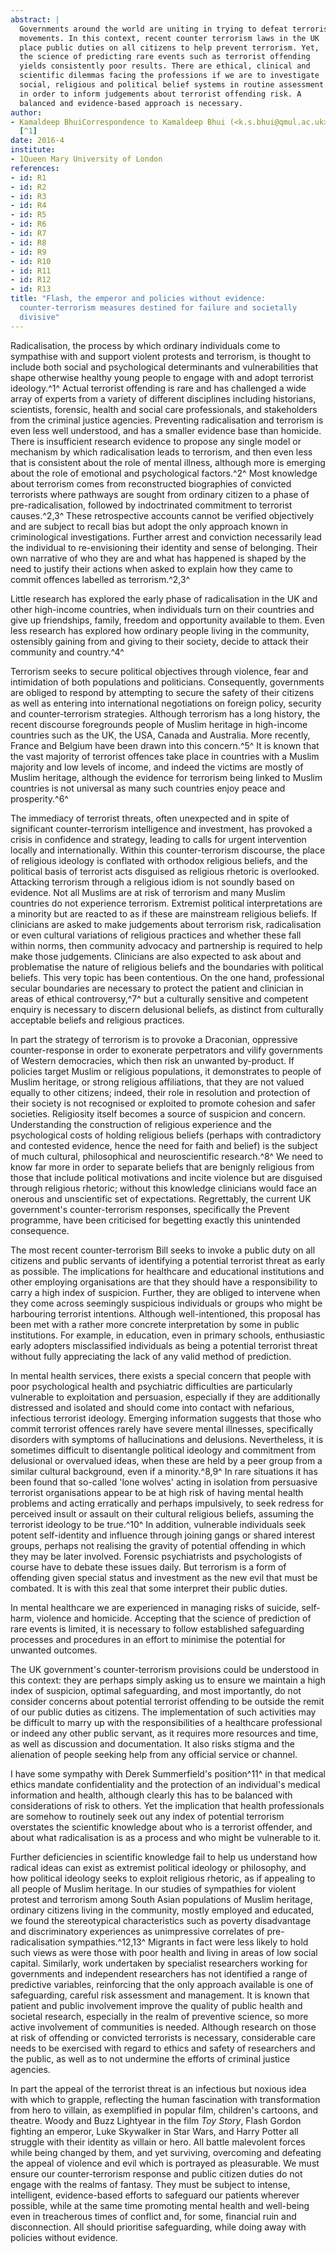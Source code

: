 ```yaml
---
abstract: |
  Governments around the world are uniting in trying to defeat terrorist
  movements. In this context, recent counter terrorism laws in the UK
  place public duties on all citizens to help prevent terrorism. Yet,
  the science of predicting rare events such as terrorist offending
  yields consistently poor results. There are ethical, clinical and
  scientific dilemmas facing the professions if we are to investigate
  social, religious and political belief systems in routine assessment
  in order to inform judgements about terrorist offending risk. A
  balanced and evidence-based approach is necessary.
author:
- Kamaldeep BhuiCorrespondence to Kamaldeep Bhui (<k.s.bhui@qmul.ac.uk>)
  [^1]
date: 2016-4
institute:
- 1Queen Mary University of London
references:
- id: R1
- id: R2
- id: R3
- id: R4
- id: R5
- id: R6
- id: R7
- id: R8
- id: R9
- id: R10
- id: R11
- id: R12
- id: R13
title: "Flash, the emperor and policies without evidence:
  counter-terrorism measures destined for failure and societally
  divisive"
---
```


Radicalisation, the process by which ordinary individuals come to
sympathise with and support violent protests and terrorism, is thought
to include both social and psychological determinants and
vulnerabilities that shape otherwise healthy young people to engage with
and adopt terrorist ideology.^1^ Actual terrorist offending is rare and
has challenged a wide array of experts from a variety of different
disciplines including historians, scientists, forensic, health and
social care professionals, and stakeholders from the criminal justice
agencies. Preventing radicalisation and terrorism is even less well
understood, and has a smaller evidence base than homicide. There is
insufficient research evidence to propose any single model or mechanism
by which radicalisation leads to terrorism, and then even less that is
consistent about the role of mental illness, although more is emerging
about the role of emotional and psychological factors.^2^ Most knowledge
about terrorism comes from reconstructed biographies of convicted
terrorists where pathways are sought from ordinary citizen to a phase of
pre-radicalisation, followed by indoctrinated commitment to terrorist
causes.^2,3^ These retrospective accounts cannot be verified objectively
and are subject to recall bias but adopt the only approach known in
criminological investigations. Further arrest and conviction necessarily
lead the individual to re-envisioning their identity and sense of
belonging. Their own narrative of who they are and what has happened is
shaped by the need to justify their actions when asked to explain how
they came to commit offences labelled as terrorism.^2,3^

Little research has explored the early phase of radicalisation in the UK
and other high-income countries, when individuals turn on their
countries and give up friendships, family, freedom and opportunity
available to them. Even less research has explored how ordinary people
living in the community, ostensibly gaining from and giving to their
society, decide to attack their community and country.^4^

Terrorism seeks to secure political objectives through violence, fear
and intimidation of both populations and politicians. Consequently,
governments are obliged to respond by attempting to secure the safety of
their citizens as well as entering into international negotiations on
foreign policy, security and counter-terrorism strategies. Although
terrorism has a long history, the recent discourse foregrounds people of
Muslim heritage in high-income countries such as the UK, the USA, Canada
and Australia. More recently, France and Belgium have been drawn into
this concern.^5^ It is known that the vast majority of terrorist
offences take place in countries with a Muslim majority and low levels
of income, and indeed the victims are mostly of Muslim heritage,
although the evidence for terrorism being linked to Muslim countries is
not universal as many such countries enjoy peace and prosperity.^6^

The immediacy of terrorist threats, often unexpected and in spite of
significant counter-terrorism intelligence and investment, has provoked
a crisis in confidence and strategy, leading to calls for urgent
intervention locally and internationally. Within this counter-terrorism
discourse, the place of religious ideology is conflated with orthodox
religious beliefs, and the political basis of terrorist acts disguised
as religious rhetoric is overlooked. Attacking terrorism through a
religious idiom is not soundly based on evidence. Not all Muslims are at
risk of terrorism and many Muslim countries do not experience terrorism.
Extremist political interpretations are a minority but are reacted to as
if these are mainstream religious beliefs. If clinicians are asked to
make judgements about terrorism risk, radicalisation or even cultural
variations of religious practices and whether these fall within norms,
then community advocacy and partnership is required to help make those
judgements. Clinicians are also expected to ask about and problematise
the nature of religious beliefs and the boundaries with political
beliefs. This very topic has been contentious. On the one hand,
professional secular boundaries are necessary to protect the patient and
clinician in areas of ethical controversy,^7^ but a culturally sensitive
and competent enquiry is necessary to discern delusional beliefs, as
distinct from culturally acceptable beliefs and religious practices.

In part the strategy of terrorism is to provoke a Draconian, oppressive
counter-response in order to exonerate perpetrators and vilify
governments of Western democracies, which then risk an unwanted
by-product. If policies target Muslim or religious populations, it
demonstrates to people of Muslim heritage, or strong religious
affiliations, that they are not valued equally to other citizens;
indeed, their role in resolution and protection of their society is not
recognised or exploited to promote cohesion and safer societies.
Religiosity itself becomes a source of suspicion and concern.
Understanding the construction of religious experience and the
psychological costs of holding religious beliefs (perhaps with
contradictory and contested evidence, hence the need for faith and
belief) is the subject of much cultural, philosophical and
neuroscientific research.^8^ We need to know far more in order to
separate beliefs that are benignly religious from those that include
political motivations and incite violence but are disguised through
religious rhetoric; without this knowledge clinicians would face an
onerous and unscientific set of expectations. Regrettably, the current
UK government\'s counter-terrorism responses, specifically the Prevent
programme, have been criticised for begetting exactly this unintended
consequence.

The most recent counter-terrorism Bill seeks to invoke a public duty on
all citizens and public servants of identifying a potential terrorist
threat as early as possible. The implications for healthcare and
educational institutions and other employing organisations are that they
should have a responsibility to carry a high index of suspicion.
Further, they are obliged to intervene when they come across seemingly
suspicious individuals or groups who might be harbouring terrorist
intentions. Although well-intentioned, this proposal has been met with a
rather more concrete interpretation by some in public institutions. For
example, in education, even in primary schools, enthusiastic early
adopters misclassified individuals as being a potential terrorist threat
without fully appreciating the lack of any valid method of prediction.

In mental health services, there exists a special concern that people
with poor psychological health and psychiatric difficulties are
particularly vulnerable to exploitation and persuasion, especially if
they are additionally distressed and isolated and should come into
contact with nefarious, infectious terrorist ideology. Emerging
information suggests that those who commit terrorist offences rarely
have severe mental illnesses, specifically disorders with symptoms of
hallucinations and delusions. Nevertheless, it is sometimes difficult to
disentangle political ideology and commitment from delusional or
overvalued ideas, when these are held by a peer group from a similar
cultural background, even if a minority.^8,9^ In rare situations it has
been found that so-called 'lone wolves' acting in isolation from
persuasive terrorist organisations appear to be at high risk of having
mental health problems and acting erratically and perhaps impulsively,
to seek redress for perceived insult or assault on their cultural
religious beliefs, assuming the terrorist ideology to be true.^10^ In
addition, vulnerable individuals seek potent self-identity and influence
through joining gangs or shared interest groups, perhaps not realising
the gravity of potential offending in which they may be later involved.
Forensic psychiatrists and psychologists of course have to debate these
issues daily. But terrorism is a form of offending given special status
and investment as the new evil that must be combated. It is with this
zeal that some interpret their public duties.

In mental healthcare we are experienced in managing risks of suicide,
self-harm, violence and homicide. Accepting that the science of
prediction of rare events is limited, it is necessary to follow
established safeguarding processes and procedures in an effort to
minimise the potential for unwanted outcomes.

The UK government\'s counter-terrorism provisions could be understood in
this context: they are perhaps simply asking us to ensure we maintain a
high index of suspicion, optimal safeguarding, and most importantly, do
not consider concerns about potential terrorist offending to be outside
the remit of our public duties as citizens. The implementation of such
activities may be difficult to marry up with the responsibilities of a
healthcare professional or indeed any other public servant, as it
requires more resources and time, as well as discussion and
documentation. It also risks stigma and the alienation of people seeking
help from any official service or channel.

I have some sympathy with Derek Summerfield\'s position^11^ in that
medical ethics mandate confidentiality and the protection of an
individual\'s medical information and health, although clearly this has
to be balanced with considerations of risk to others. Yet the
implication that health professionals are somehow to routinely seek out
any index of potential terrorism overstates the scientific knowledge
about who is a terrorist offender, and about what radicalisation is as a
process and who might be vulnerable to it.

Further deficiencies in scientific knowledge fail to help us understand
how radical ideas can exist as extremist political ideology or
philosophy, and how political ideology seeks to exploit religious
rhetoric, as if appealing to all people of Muslim heritage. In our
studies of sympathies for violent protest and terrorism among South
Asian populations of Muslim heritage, ordinary citizens living in the
community, mostly employed and educated, we found the stereotypical
characteristics such as poverty disadvantage and discriminatory
experiences as unimpressive correlates of pre-radicalisation
sympathies.^12,13^ Migrants in fact were less likely to hold such views
as were those with poor health and living in areas of low social
capital. Similarly, work undertaken by specialist researchers working
for governments and independent researchers has not identified a range
of predictive variables, reinforcing that the only approach available is
one of safeguarding, careful risk assessment and management. It is known
that patient and public involvement improve the quality of public health
and societal research, especially in the realm of preventive science, so
more active involvement of communities is needed. Although research on
those at risk of offending or convicted terrorists is necessary,
considerable care needs to be exercised with regard to ethics and safety
of researchers and the public, as well as to not undermine the efforts
of criminal justice agencies.

In part the appeal of the terrorist threat is an infectious but noxious
idea with which to grapple, reflecting the human fascination with
transformation from hero to villain, as exemplified in popular film,
children\'s cartoons, and theatre. Woody and Buzz Lightyear in the film
*Toy Story*, Flash Gordon fighting an emperor, Luke Skywalker in Star
Wars, and Harry Potter all struggle with their identity as villain or
hero. All battle malevolent forces while being changed by them, and yet
surviving, overcoming and defeating the appeal of violence and evil
which is portrayed as pleasurable. We must ensure our counter-terrorism
response and public citizen duties do not engage with the realms of
fantasy. They must be subject to intense, intelligent, evidence-based
efforts to safeguard our patients wherever possible, while at the same
time promoting mental health and well-being even in treacherous times of
conflict and, for some, financial ruin and disconnection. All should
prioritise safeguarding, while doing away with policies without
evidence.

[^1]: **Kamaldeep Bhui** is Professor of Cultural Psychiatry and
    Epidemiology, Barts and The London School of Medicine and Dentistry,
    Queen Mary University of London, London, and Honorary Consultant
    Psychiatrist, East London NHS Foundation Trust, UK.
